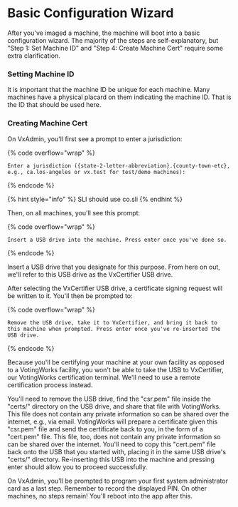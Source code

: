 # Basic Configuration Wizard

After you've imaged a machine, the machine will boot into a basic configuration wizard. The majority of the steps are self-explanatory, but "Step 1: Set Machine ID" and "Step 4: Create Machine Cert" require some extra clarification.

### Setting Machine ID

It is important that the machine ID be unique for each machine. Many machines have a physical placard on them indicating the machine ID. That is the ID that should be used here.

### Creating Machine Cert

On VxAdmin, you'll first see a prompt to enter a jurisdiction:

{% code overflow="wrap" %}
```
Enter a jurisdiction ({state-2-letter-abbreviation}.{county-town-etc}, e.g., ca.los-angeles or vx.test for test/demo machines):
```
{% endcode %}

{% hint style="info" %}
SLI should use co.sli
{% endhint %}

Then, on all machines, you'll see this prompt:

{% code overflow="wrap" %}
```
Insert a USB drive into the machine. Press enter once you've done so.
```
{% endcode %}

Insert a USB drive that you designate for this purpose. From here on out, we'll refer to this USB drive as the VxCertifier USB drive.

After selecting the VxCertifier USB drive, a certificate signing request will be written to it. You'll then be prompted to:

{% code overflow="wrap" %}
```
Remove the USB drive, take it to VxCertifier, and bring it back to this machine when prompted. Press enter once you've re-inserted the USB drive.
```
{% endcode %}

Because you'll be certifying your machine at your own facility as opposed to a VotingWorks facility, you won't be able to take the USB to VxCertifier, our VotingWorks certification terminal. We'll need to use a remote certification process instead.

You'll need to remove the USB drive, find the "csr.pem" file inside the "certs/" directory on the USB drive, and share that file with VotingWorks. This file does not contain any private information so can be shared over the internet, e.g., via email. VotingWorks will prepare a certificate given this "csr.pem" file and send the certificate back to you, in the form of a "cert.pem" file. This file, too, does not contain any private information so can be shared over the internet. You'll need to copy this "cert.pem" file back onto the USB that you started with, placing it in the same USB drive's "certs/" directory. Re-inserting this USB into the machine and pressing enter should allow you to proceed successfully.

On VxAdmin, you'll be prompted to program your first system administrator card as a last step. Remember to record the displayed PIN. On other machines, no steps remain! You'll reboot into the app after this.
